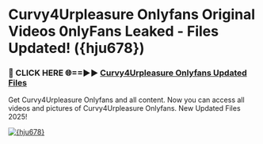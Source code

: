 # Curvy4Urpleasure Onlyfans Original Videos 0nlyFans Leaked - Files Updated! ({hju678})

<h3>🔴 CLICK HERE 🌐==►► <a href="https://tinyurl.com/ms9xzufz" rel="nofollow">Curvy4Urpleasure Onlyfans Updated Files</a></h3>

Get Curvy4Urpleasure Onlyfans and all content. Now you can access all videos and pictures of Curvy4Urpleasure Onlyfans. New Updated Files 2025!

[![{hju678}](https://i.imgur.com/PQ7UWWw.gif)](https://tinyurl.com/ms9xzufz)